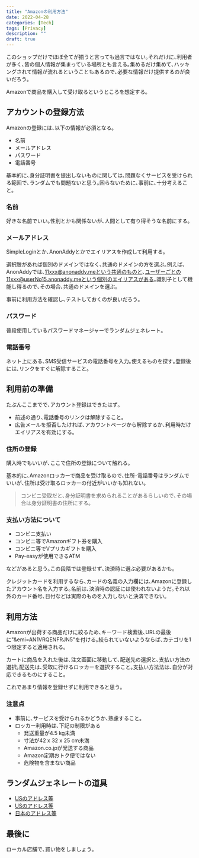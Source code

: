 ```yaml
---
title: "Amazonの利用方法"
date: 2022-04-28
categories: [Tech]
tags: [Privacy]
description: ""
draft: true
---
```


このショップだけでほぼ全てが揃うと言っても過言ではない｡それだけに､利用者が多く､皆の個人情報が集まっている場所とも言える｡集めるだけ集めて､ハッキングされて情報が流れるということもあるので､必要な情報だけ提供するのが良いだろう｡

Amazonで商品を購入して受け取るというところを想定する｡

## アカウントの登録方法

Amazonの登録には､以下の情報が必須となる｡

- 名前
- メールアドレス
- パスワード
- 電話番号

基本的に､身分証明書を提出しないものに関しては､問題なくサービスを受けられる範囲で､ランダムでも問題ないと思う｡困らないために､事前に､十分考えること｡

### 名前

好きな名前でいい｡性別とかも関係ないが､人間として有り得そうな名前にする｡

### メールアドレス

SimpleLoginとか､AnonAddyとかでエイリアスを作成して利用する｡

選択肢があれば個別のドメインではなく､共通のドメインの方を選ぶ｡例えば､AnonAddyでは､11xxx@anonaddy.meという共通のものと､ユーザーごとの11xxx@userNo15.anonaddy.meという個別のエイリアスがある｡識別子として機能し得るので､その場合､共通のドメインを選ぶ｡

事前に利用方法を確認し､テストしておくのが良いだろう｡

### パスワード

普段使用しているパスワードマネージャーでランダムジェネレート｡

### 電話番号

ネット上にある､SMS受信サービスの電話番号を入力｡使えるものを探す｡登録後には､リンクをすぐに解除すること｡

## 利用前の準備

たぶんここまでで､アカウント登録はできたはず｡

- 前述の通り､電話番号のリンクは解除すること｡
- 広告メールを拒否したければ､アカウントページから解除するか､利用時だけエイリアスを有効にする｡

### 住所の登録

購入時でもいいが､ここで住所の登録について触れる｡

基本的に､Amazonロッカーで商品を受け取るので､住所･電話番号はランダムでいいが､住所は受け取るロッカーの付近がいいかも知れない｡

> コンビニ受取だと､身分証明書を求められることがあるらしいので､その場合は身分証明書の住所にする｡

### 支払い方法について

- コンビニ支払い
- コンビニ等でAmazonギフト券を購入
- コンビニ等でVプリカギフトを購入
- Pay-easyが使用できるATM

などがあると思う｡この段階では登録せず､決済時に選ぶ必要があるかも｡

クレジットカードを利用するなら､カードの名義の入力欄には､Amazonに登録したアカウント名を入力する｡名前は､決済時の認証には使われないようだ｡それ以外のカード番号､日付などは実際のものを入力しないと決済できない｡


## 利用方法

Amazonが出荷する商品だけに絞るため､キーワード検索後､URLの最後に"&emi=AN1VRQENFRJN5"を付ける｡絞られていないようならば､カテゴリを1つ限定すると適用される｡

カートに商品を入れた後は､注文画面に移動して､配送先の選択と､支払い方法の選択｡配送先は､受取に行けるロッカーを選択すること｡支払い方法法は､自分が対応できるものにすること｡

これであまり情報を登録せずに利用できると思う｡

### 注意点

- 事前に､サービスを受けられるかどうか､熟慮すること｡
- ロッカー利用時は､下記の制限がある
    - 発送重量が4.5 kg未満
    - 寸法が42 x 32 x 25 cm未満
    - Amazon.co.jpが発送する商品
    - Amazon定期おトク便ではない
    - 危険物を含まない商品

## ランダムジェネレートの道具

- [USのアドレス等](https://usaddressgenerator.com/)
- [USのアドレス等](https://www.fakepersongenerator.com/Random/address_generator)
- [日本のアドレス等](https://hogehoge.tk/personal/generator/)

## 最後に

ローカル店舗で､買い物をしましょう｡





